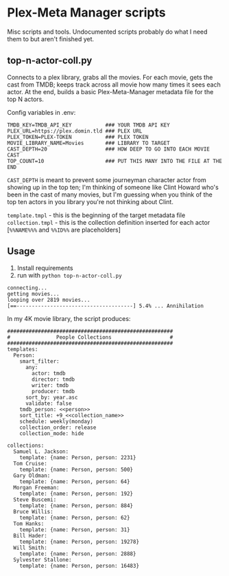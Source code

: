 # Plex-Meta Manager scripts

Misc scripts and tools. Undocumented scripts probably do what I need them to but aren't finished yet.

## top-n-actor-coll.py

Connects to a plex library, grabs all the movies.
For each movie, gets the cast from TMDB; keeps track across all movie how many times it sees each actor.
At the end, builds a basic Plex-Meta-Manager metadata file for the top N actors.

Config variables in .env:
```
TMDB_KEY=TMDB_API_KEY           ### YOUR TMDB API KEY
PLEX_URL=https://plex.domin.tld ### PLEX URL
PLEX_TOKEN=PLEX-TOKEN           ### PLEX TOKEN
MOVIE_LIBRARY_NAME=Movies       ### LIBRARY TO TARGET
CAST_DEPTH=20                   ### HOW DEEP TO GO INTO EACH MOVIE CAST
TOP_COUNT=10                    ### PUT THIS MANY INTO THE FILE AT THE END
```

`CAST_DEPTH` is meant to prevent some journeyman character actor from showing up in the top ten; I'm thinking of someone like Clint Howard who's been in the cast of many movies, but I'm guessing when you think of the top ten actors in you library you're not thinking about Clint.

`template.tmpl` - this is the beginning of the target metadata file
`collection.tmpl` - this is the collection definition inserted for each actor [`%%NAME%%%` and `%%ID%%` are placeholders]

## Usage
1. Install requirements
2. run with `python top-n-actor-coll.py`

```
connecting...
getting movies...
looping over 2819 movies...
[==--------------------------------------] 5.4% ... Annihilation
```

In my 4K movie library, the script produces:

```
######################################################
#               People Collections                   #
######################################################
templates:
  Person:
    smart_filter:
      any:
        actor: tmdb
        director: tmdb
        writer: tmdb
        producer: tmdb
      sort_by: year.asc
      validate: false
    tmdb_person: <<person>>
    sort_title: +9_<<collection_name>>
    schedule: weekly(monday)
    collection_order: release
    collection_mode: hide

collections:
  Samuel L. Jackson:
    template: {name: Person, person: 2231}
  Tom Cruise:
    template: {name: Person, person: 500}
  Gary Oldman:
    template: {name: Person, person: 64}
  Morgan Freeman:
    template: {name: Person, person: 192}
  Steve Buscemi:
    template: {name: Person, person: 884}
  Bruce Willis:
    template: {name: Person, person: 62}
  Tom Hanks:
    template: {name: Person, person: 31}
  Bill Hader:
    template: {name: Person, person: 19278}
  Will Smith:
    template: {name: Person, person: 2888}
  Sylvester Stallone:
    template: {name: Person, person: 16483}
```

